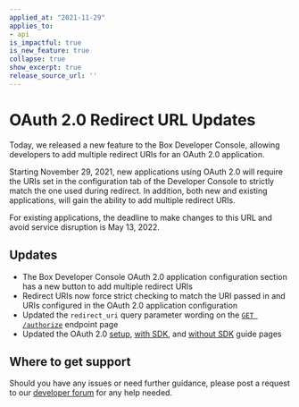 ```yaml
---
applied_at: "2021-11-29"
applies_to: 
- api
is_impactful: true
is_new_feature: true
collapse: true
show_excerpt: true
release_source_url: ''
---
```


#  OAuth 2.0 Redirect URL Updates

Today, we released a new feature to the Box Developer Console, allowing developers to add multiple redirect URIs for an OAuth 2.0 application.

<!-- more -->

Starting November 29, 2021, new applications using OAuth 2.0 will require the
URIs set in the configuration tab of the Developer Console to strictly match the
one used during redirect. In addition, both new and existing applications, will
gain the ability to add multiple redirect URIs.
 
For existing applications, the deadline to make changes to this URL and avoid service
disruption is May 13, 2022.

## Updates

* The Box Developer Console OAuth 2.0 application configuration section has a new button to add multiple redirect URIs
* Redirect URIs now force strict checking to match the URI passed in and URIs configured in the OAuth 2.0 application configuration
* Updated the `redirect_uri` query parameter wording on the [`GET /authorize`][url-redirect] endpoint page
* Updated the OAuth 2.0 [setup][oauth-setup], [with SDK][oauth-sdk], and [without SDK][oauth-nosdk] guide pages

## Where to get support

Should you have any issues or need further guidance, please post a request to
our [developer forum][forum] for any help needed.

[forum]: https://support.box.com/hc/en-us/community/topics/360001932973-Platform-and-Developer-Forum
[url-redirect]: e://get-authorize/#param-redirect_uri
[oauth-setup]: g://authentication/oauth2/oauth2-setup/
[oauth-sdk]: g://authentication/oauth2/with-sdk/
[oauth-nosdk]: g://authentication/oauth2/without-sdk/
